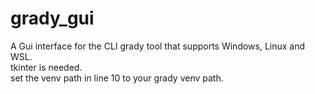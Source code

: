 # grady_gui
A Gui interface for the CLI grady tool that supports Windows, Linux and WSL.<br />
tkinter is needed.<br />
set the venv path in line 10 to your grady venv path.
